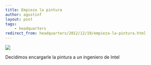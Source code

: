 ```yaml
---
title: Empieza la pintura
author: agustinf
layout: post
tags:
    - headquarters
redirect_from: headquarters/2012/12/19/empieza-la-pintura.html
---
```


![][1]

Decidimos encargarle la pintura a un ingeniero de Intel

[1]: /images/pared-3.jpg
